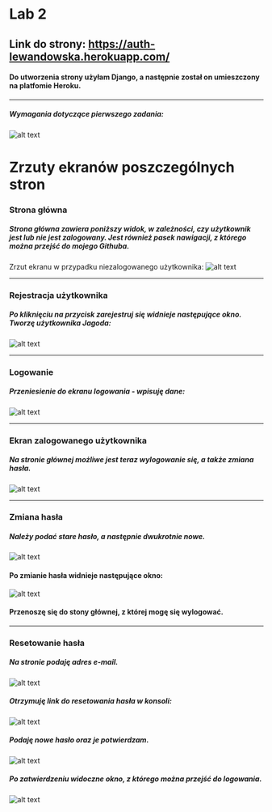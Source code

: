 # Lab 2

## Link do strony: https://auth-lewandowska.herokuapp.com/  
#### Do utworzenia strony użyłam Django, a następnie został on umieszczony na platfomie Heroku. 


---
####
##### Wymagania dotyczące pierwszego zadania:
####

![alt text](https://i.imgur.com/fx3svD2.png)

# Zrzuty ekranów poszczególnych stron

### Strona główna
##### Strona główna zawiera poniższy widok, w zależności, czy użytkownik jest lub nie jest zalogowany. Jest również pasek nawigacji, z którego można przejść do mojego Githuba.
####

Zrzut ekranu w przypadku niezalogowanego użytkownika:
![alt text](https://i.imgur.com/xVmI5qg.png)  



---
### Rejestracja użytkownika
##### Po kliknięciu na przycisk zarejestruj się widnieje następujące okno. Tworzę użytkownika **Jagoda**:
####

![alt text](https://i.imgur.com/JF8pC07.png)  


---
### Logowanie
##### Przeniesienie do ekranu logowania - wpisuję dane:
####

![alt text](https://i.imgur.com/wqLQAhT.png)  



---
### Ekran zalogowanego użytkownika
##### Na stronie głównej możliwe jest teraz wylogowanie się, a także zmiana hasła. 

![alt text](https://i.imgur.com/LRrEygV.png)


---
### Zmiana hasła
##### Należy podać stare hasło, a następnie dwukrotnie nowe. 

![alt text](https://i.imgur.com/Mt7nWKM.png)  

#### Po zmianie hasła widnieje następujące okno:

![alt text](https://i.imgur.com/chv3suk.png)

#### Przenoszę się do stony głównej, z której mogę się wylogować.

---
### Resetowanie hasła
##### Na stronie podaję adres e-mail.

![alt text](https://i.imgur.com/Vt4jBst.png)  

##### Otrzymuję link do resetowania hasła w konsoli:

![alt text](https://i.imgur.com/JxCuRv5.png)  

##### Podaję nowe hasło oraz je potwierdzam.

![alt text](https://i.imgur.com/QGG02L9.png)  

##### Po zatwierdzeniu widoczne okno, z którego można przejść do logowania.

![alt text](https://i.imgur.com/BY7Z7E3.png)